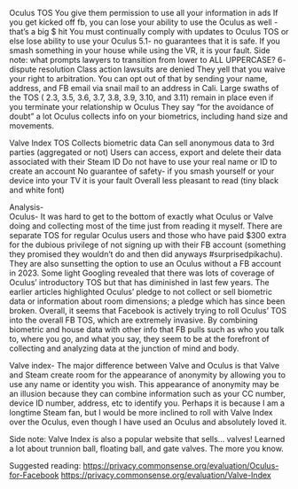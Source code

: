 Oculus TOS
You give them permission to use all your information in ads
If you get kicked off fb, you can lose your ability to use the Oculus as well - that’s a big $ hit
You must continually comply with updates to Oculus TOS or else lose ability to use your Oculus
5.1- no guarantees that it is safe. If you smash something in your house while using the VR, it is your fault.
Side note: what prompts lawyers to transition from lower to ALL UPPERCASE?
6- dispute resolution Class action lawsuits are denied
They yell that you waive your right to arbitration.  You can opt out of that by sending your name, address, and FB email via snail mail to an address in Cali.
Large swaths of the TOS ( 2.3, 3.5, 3.6, 3.7, 3.8, 3.9, 3.10, and 3.11) remain in place even if you terminate your relationship w Oculus
They say “for the avoidance of doubt” a lot
Oculus collects info on your biometrics, including hand size and movements.

Valve Index TOS
Collects biometric data
Can sell anonymous data to 3rd parties (aggregated or not)
Users can access, export and delete their data associated with their Steam ID
Do not have to use your real name or ID to create an account
No guarantee of safety- if you smash yourself or your device into your TV it is your fault
Overall less pleasant to read (tiny black and white font)

Analysis-  
Oculus- It was hard to get to the bottom of exactly what Oculus or Valve doing and collecting most of the time just from reading it myself.  There are separate TOS for regular Oculus users and those who have paid $300 extra for the dubious privilege of not signing up with their FB account (something they promised they wouldn’t do and then did anyways #surprisedpikachu).  They are also sunsetting the option to use an Oculus without a FB account in 2023.  Some light Googling revealed that there was lots of coverage of Oculus’ introductory TOS but that has diminished in last few years.  The earlier articles highlighted Oculus’ pledge to not collect or sell biometric data or information about room dimensions; a pledge which has since been broken.  Overall, it seems that Facebook is actively trying to roll Oculus’ TOS into the overall FB TOS, which are extremely invasive.  By combining biometric and house data with other info that FB pulls such as who you talk to, where you go, and what you say, they seem to be at the forefront of collecting and analyzing data at the junction of mind and body.

Valve index- The major difference between Valve and Oculus is that Valve and Steam create room for the appearance of anonymity by allowing you to use any name or identity you wish.  This appearance of anonymity may be an illusion because they can combine information such as your CC number, device ID number, address, etc to identify you.  Perhaps it is because I am a longtime Steam fan, but I would be more inclined to roll with Valve Index over the Oculus, even though I have used an Oculus and absolutely loved it.

Side note: Valve Index is also a popular website that sells… valves!  Learned a lot about trunnion ball, floating ball, and gate valves.  The more you know.

Suggested reading: https://privacy.commonsense.org/evaluation/Oculus-for-Facebook
https://privacy.commonsense.org/evaluation/Valve-Index




